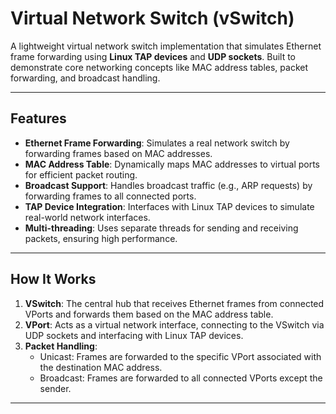 # Virtual Network Switch (vSwitch)

A lightweight virtual network switch implementation that simulates Ethernet frame forwarding using **Linux TAP devices** and **UDP sockets**. Built to demonstrate core networking concepts like MAC address tables, packet forwarding, and broadcast handling.

---

## Features
- **Ethernet Frame Forwarding**: Simulates a real network switch by forwarding frames based on MAC addresses.
- **MAC Address Table**: Dynamically maps MAC addresses to virtual ports for efficient packet routing.
- **Broadcast Support**: Handles broadcast traffic (e.g., ARP requests) by forwarding frames to all connected ports.
- **TAP Device Integration**: Interfaces with Linux TAP devices to simulate real-world network interfaces.
- **Multi-threading**: Uses separate threads for sending and receiving packets, ensuring high performance.

---

## How It Works
1. **VSwitch**: The central hub that receives Ethernet frames from connected VPorts and forwards them based on the MAC address table.
2. **VPort**: Acts as a virtual network interface, connecting to the VSwitch via UDP sockets and interfacing with Linux TAP devices.
3. **Packet Handling**:  
   - Unicast: Frames are forwarded to the specific VPort associated with the destination MAC address.  
   - Broadcast: Frames are forwarded to all connected VPorts except the sender.  

---
